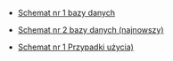 
- [Schemat nr 1 bazy danych](https://app.diagrams.net/#G12X2LKT4u7Lqhphsgrj9VhkyzBDn7-phS#%7B%22pageId%22%3A%22efa7a0a1-bf9b-a30e-e6df-94a7791c09e9%22%7D)

- [Schemat nr 2 bazy danych (najnowszy)](https://drive.google.com/file/d/1lT2o7DabRBhLUQy7zTMZKiyE9vYZc-mH/view?usp=sharing)

- [Schemat nr 1 Przypadki użycia)](https://drive.google.com/file/d/1_LFUmZQmQ9yRaFP9UPLbcE7VTuuv6qur/view?usp=sharing)
